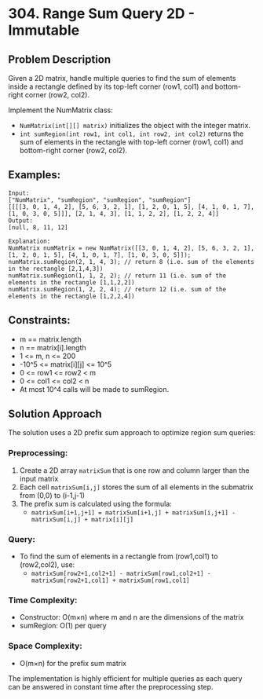 # 304. Range Sum Query 2D - Immutable

## Problem Description
Given a 2D matrix, handle multiple queries to find the sum of elements inside a rectangle defined by its top-left corner (row1, col1) and bottom-right corner (row2, col2).

Implement the NumMatrix class:
- `NumMatrix(int[][] matrix)` initializes the object with the integer matrix.
- `int sumRegion(int row1, int col1, int row2, int col2)` returns the sum of elements in the rectangle with top-left corner (row1, col1) and bottom-right corner (row2, col2).

## Examples:
```
Input:
["NumMatrix", "sumRegion", "sumRegion", "sumRegion"]
[[[[3, 0, 1, 4, 2], [5, 6, 3, 2, 1], [1, 2, 0, 1, 5], [4, 1, 0, 1, 7], [1, 0, 3, 0, 5]]], [2, 1, 4, 3], [1, 1, 2, 2], [1, 2, 2, 4]]
Output:
[null, 8, 11, 12]

Explanation:
NumMatrix numMatrix = new NumMatrix([[3, 0, 1, 4, 2], [5, 6, 3, 2, 1], [1, 2, 0, 1, 5], [4, 1, 0, 1, 7], [1, 0, 3, 0, 5]]);
numMatrix.sumRegion(2, 1, 4, 3); // return 8 (i.e. sum of the elements in the rectangle [2,1,4,3])
numMatrix.sumRegion(1, 1, 2, 2); // return 11 (i.e. sum of the elements in the rectangle [1,1,2,2])
numMatrix.sumRegion(1, 2, 2, 4); // return 12 (i.e. sum of the elements in the rectangle [1,2,2,4])
```

## Constraints:
- m == matrix.length
- n == matrix[i].length
- 1 <= m, n <= 200
- -10^5 <= matrix[i][j] <= 10^5
- 0 <= row1 <= row2 < m
- 0 <= col1 <= col2 < n
- At most 10^4 calls will be made to sumRegion.

## Solution Approach
The solution uses a 2D prefix sum approach to optimize region sum queries:

### Preprocessing:
1. Create a 2D array `matrixSum` that is one row and column larger than the input matrix
2. Each cell `matrixSum[i,j]` stores the sum of all elements in the submatrix from (0,0) to (i-1,j-1)
3. The prefix sum is calculated using the formula:
   - `matrixSum[i+1,j+1] = matrixSum[i+1,j] + matrixSum[i,j+1] - matrixSum[i,j] + matrix[i][j]`

### Query:
- To find the sum of elements in a rectangle from (row1,col1) to (row2,col2), use:
  - `matrixSum[row2+1,col2+1] - matrixSum[row1,col2+1] - matrixSum[row2+1,col1] + matrixSum[row1,col1]`

### Time Complexity:
- Constructor: O(m×n) where m and n are the dimensions of the matrix
- sumRegion: O(1) per query

### Space Complexity:
- O(m×n) for the prefix sum matrix

The implementation is highly efficient for multiple queries as each query can be answered in constant time after the preprocessing step.